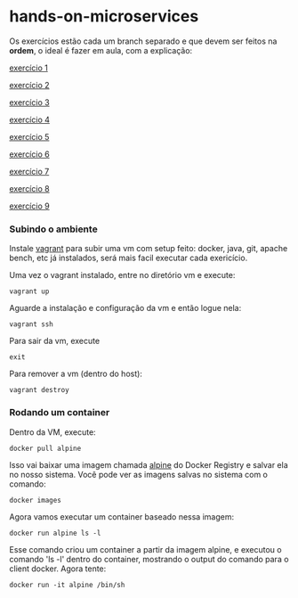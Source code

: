 # hands-on-microservices

Os exercícios estão cada um branch separado e que devem ser feitos na **ordem**, o ideal é fazer em aula, com a explicação:

[exercício 1](https://github.com/luizroos/hands-on-microservices/tree/e1)

[exercício 2](https://github.com/luizroos/hands-on-microservices/tree/e2)

[exercício 3](https://github.com/luizroos/hands-on-microservices/tree/e3)

[exercício 4](https://github.com/luizroos/hands-on-microservices/tree/e4)

[exercício 5](https://github.com/luizroos/hands-on-microservices/tree/e5)

[exercício 6](https://github.com/luizroos/hands-on-microservices/tree/e6)

[exercício 7](https://github.com/luizroos/hands-on-microservices/tree/e7)

[exercício 8](https://github.com/luizroos/hands-on-microservices/tree/e8)

[exercício 9](https://github.com/luizroos/hands-on-microservices/tree/e9)

### Subindo o ambiente

Instale [vagrant](https://www.vagrantup.com/) para subir uma vm com setup feito: docker, java, git, apache bench, etc já instalados, será mais facil executar cada exericício.

Uma vez o vagrant instalado, entre no diretório vm e execute:

```
vagrant up
```

Aguarde a instalação e configuração da vm e então logue nela:

```
vagrant ssh
```

Para sair da vm, execute

```
exit
```

Para remover a vm (dentro do host):

```
vagrant destroy
```

### Rodando um container

Dentro da VM, execute:

```
docker pull alpine
```

Isso vai baixar uma imagem chamada [alpine](https://hub.docker.com/_/alpine) do Docker Registry e salvar ela no nosso sistema. Você pode ver as imagens salvas no sistema com o comando:

```
docker images
```

Agora vamos executar um container baseado nessa imagem:

```
docker run alpine ls -l
```

Esse comando criou um container a partir da imagem alpine, e executou o comando 'ls -l' dentro do container, mostrando o output do comando para o client docker. Agora tente:

```
docker run -it alpine /bin/sh
```
